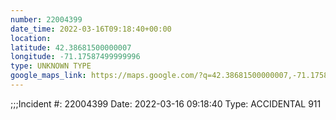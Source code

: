 ```yaml
---
number: 22004399
date_time: 2022-03-16T09:18:40+00:00
location: 
latitude: 42.38681500000007
longitude: -71.17587499999996
type: UNKNOWN TYPE
google_maps_link: https://maps.google.com/?q=42.38681500000007,-71.17587499999996
---
```


;;;Incident #: 22004399  Date: 2022-03-16 09:18:40  Type: ACCIDENTAL 911
